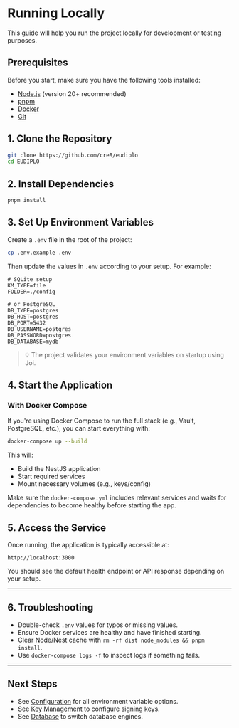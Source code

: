 # Running Locally

This guide will help you run the project locally for development or testing purposes.

## Prerequisites

Before you start, make sure you have the following tools installed:

- [Node.js](https://nodejs.org/) (version 20+ recommended)
- [pnpm](https://pnpm.io/)
- [Docker](https://www.docker.com/)
- [Git](https://git-scm.com/)

## 1. Clone the Repository

```bash
git clone https://github.com/cre8/eudiplo
cd EUDIPLO
```

## 2. Install Dependencies

```bash
pnpm install
```

## 3. Set Up Environment Variables

Create a `.env` file in the root of the project:

```bash
cp .env.example .env
```

Then update the values in `.env` according to your setup. For example:

```env
# SQLite setup
KM_TYPE=file
FOLDER=./config

# or PostgreSQL
DB_TYPE=postgres
DB_HOST=postgres
DB_PORT=5432
DB_USERNAME=postgres
DB_PASSWORD=postgres
DB_DATABASE=mydb
```

> 💡 The project validates your environment variables on startup using Joi.

## 4. Start the Application

### With Docker Compose

If you're using Docker Compose to run the full stack (e.g., Vault, PostgreSQL, etc.), you can start everything with:

```bash
docker-compose up --build
```

This will:

- Build the NestJS application
- Start required services
- Mount necessary volumes (e.g., keys/config)

Make sure the `docker-compose.yml` includes relevant services and waits for dependencies to become healthy before starting the app.

## 5. Access the Service

Once running, the application is typically accessible at:

```3000
http://localhost:3000
```

You should see the default health endpoint or API response depending on your setup.

---

## 6. Troubleshooting

- Double-check `.env` values for typos or missing values.
- Ensure Docker services are healthy and have finished starting.
- Clear Node/Nest cache with `rm -rf dist node_modules && pnpm install`.
- Use `docker-compose logs -f` to inspect logs if something fails.

---

## Next Steps

- See [Configuration](configuration.md) for all environment variable options.
- See [Key Management](../architecture/key-management.md) to configure signing keys.
- See [Database](../architecture/database.md) to switch database engines.
